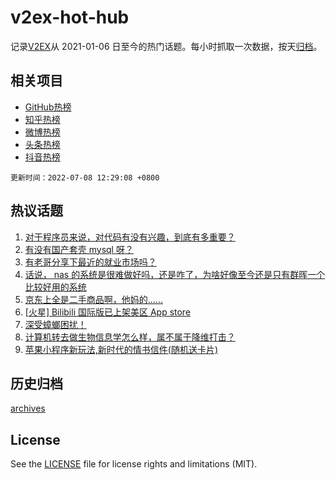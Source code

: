 # v2ex-hot-hub

 记录[V2EX](https://www.v2ex.com/)从 2021-01-06 日至今的热门话题。每小时抓取一次数据，按天[归档](archives)。
 
 ## 相关项目

- [GitHub热榜](https://github.com/snaildev/github-hot-hub)
- [知乎热榜](https://github.com/snaildev/zhihu-hot-hub)
- [微博热榜](https://github.com/snaildev/weibo-hot-hub)
- [头条热榜](https://github.com/snaildev/toutiao-hot-hub)
- [抖音热榜](https://github.com/snaildev/douyin-hot-hub)


 `更新时间：2022-07-08 12:29:08 +0800`

## 热议话题

1. [对于程序员来说，对代码有没有兴趣，到底有多重要？](https://www.v2ex.com/t/864647)
1. [有没有国产套壳 mysql 呀？](https://www.v2ex.com/t/864650)
1. [有老哥分享下最近的就业市场吗？](https://www.v2ex.com/t/864676)
1. [话说， nas 的系统是很难做好吗，还是咋了，为啥好像至今还是只有群晖一个比较好用的系统](https://www.v2ex.com/t/864712)
1. [京东上全是二手商品啊，他妈的……](https://www.v2ex.com/t/864648)
1. [[火星] Bilibili 国际版已上架美区 App store](https://www.v2ex.com/t/864812)
1. [深受蟑螂困扰！](https://www.v2ex.com/t/864798)
1. [计算机转去做生物信息学怎么样，属不属于降维打击？](https://www.v2ex.com/t/864652)
1. [苹果小程序新玩法,新时代的情书信件(随机送卡片)](https://www.v2ex.com/t/864835)

## 历史归档

[archives](archives)

## License

See the [LICENSE](LICENSE) file for license rights and limitations (MIT).
